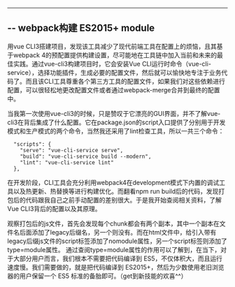 ---
-- webpack构建 ES2015+ module
--

用vue CLI3搭建项目，发现该工具减少了现代前端工具在配置上的烦恼，且其基于webpack 4的预配置提供构建设置，尽可能地在工具链中加入当前和未来的最佳实践。通过vue-cli3构建项目时，它会安装Vue CLI运行时命令（vue-cli-service），选择功能插件，生成必要的配置文件，然后就可以愉快地专注于业务代码了。而且该CLI工具尊重各个第三方工具的配置文件，如果我们对这些依赖进行配置，可以很轻松地更改配置文件或者通过webpack-merge合并到最终的配置中。

当我第一次使用vue-cli3的时候，只是赞叹于它漂亮的GUI界面，并不了解vue-cli3在背后集成了什么配置。它在package.json的script入口提供了分别用于开发模式和生产模式的两个命令，当然我还采用了lint检查工具，所以一共三个命令：
```
  "scripts": {
    "serve": "vue-cli-service serve",
    "build": "vue-cli-service build --modern",
    "lint": "vue-cli-service lint"
  },
```

在开发阶段，CLI工具会充分利用webpack4在development模式下内置的调试工具以及热更新、热替换等进行构建优化。而翻看npm run build后的代码，发现打包后的代码跟我自己之前手动配置的差别很大。于是我开始查阅相关资料，了解Vue CLI3背后的配置以及其原理。

观察打包后的js文件，首先会发现每个chunk都会有两个副本，其中一个副本在文件名后面添加了legacy后缀名，另一个则没有。而在html文件中，给引入带有legacy后缀js文件的script标签添加了nomodule属性，另一个script标签则添加了type=module属性。
通过查阅type=module属性的作用可以了解到，在当下，对于大部分用户而言，我们根本不需要把代码编译到 ES5，不仅体积大，而且运行速度慢。我们需要做的，就是把代码编译到 ES2015+，然后为少数使用老旧浏览器的用户保留一个 ES5 标准的备胎即可。（get到新技能的欢喜^^）
